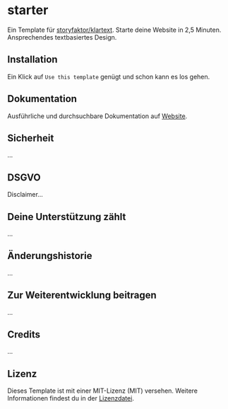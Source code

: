 # starter
Ein Template für [storyfaktor/klartext](https://github.com/storyfaktor/klartext). Starte deine Website in 2,5 Minuten. Ansprechendes textbasiertes Design.

## Installation

Ein Klick auf `Use this template` genügt und schon kann es los gehen. 

## Dokumentation

Ausführliche und durchsuchbare Dokumentation auf [Website](https://storyfaktor.de/klartext/).

## Sicherheit

…

## DSGVO

Disclaimer…

## Deine Unterstützung zählt

…

## Änderungshistorie

…

## Zur Weiterentwicklung beitragen

…

## Credits

…

## Lizenz

Dieses Template ist mit einer MIT-Lizenz (MIT) versehen. Weitere Informationen findest du in der [Lizenzdatei](LICENSE.txt).
